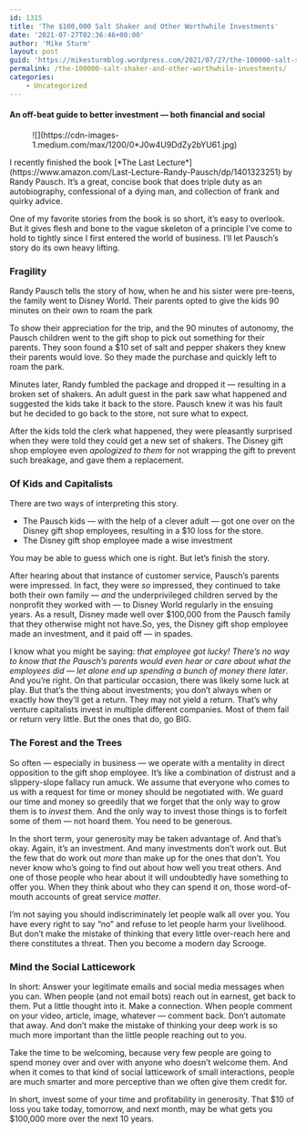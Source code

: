 ```yaml
---
id: 1315
title: 'The $100,000 Salt Shaker and Other Worthwhile Investments'
date: '2021-07-27T02:36:46+00:00'
author: 'Mike Sturm'
layout: post
guid: 'https://mikesturmblog.wordpress.com/2021/07/27/the-100000-salt-shaker-and-other-worthwhile-investments/'
permalink: /the-100000-salt-shaker-and-other-worthwhile-investments/
categories:
    - Uncategorized
---
```


#### An off-beat guide to better investment — both financial and social

<figure>![](https://cdn-images-1.medium.com/max/1200/0*J0w4U9DdZy2bYU61.jpg)</figure>I recently finished the book [*The Last Lecture*](https://www.amazon.com/Last-Lecture-Randy-Pausch/dp/1401323251) by Randy Pausch. It’s a great, concise book that does triple duty as an autobiography, confessional of a dying man, and collection of frank and quirky advice.

One of my favorite stories from the book is so short, it’s easy to overlook. But it gives flesh and bone to the vague skeleton of a principle I’ve come to hold to tightly since I first entered the world of business. I’ll let Pausch’s story do its own heavy lifting.

### Fragility

Randy Pausch tells the story of how, when he and his sister were pre-teens, the family went to Disney World. Their parents opted to give the kids 90 minutes on their own to roam the park

To show their appreciation for the trip, and the 90 minutes of autonomy, the Pausch children went to the gift shop to pick out something for their parents. They soon found a $10 set of salt and pepper shakers they knew their parents would love. So they made the purchase and quickly left to roam the park.

Minutes later, Randy fumbled the package and dropped it — resulting in a broken set of shakers. An adult guest in the park saw what happened and suggested the kids take it back to the store. Pausch knew it was his fault but he decided to go back to the store, not sure what to expect.

After the kids told the clerk what happened, they were pleasantly surprised when they were told they could get a new set of shakers. The Disney gift shop employee even *apologized to them* for not wrapping the gift to prevent such breakage, and gave them a replacement.

### Of Kids and Capitalists

There are two ways of interpreting this story.

- The Pausch kids — with the help of a clever adult — got one over on the Disney gift shop employees, resulting in a $10 loss for the store.
- The Disney gift shop employee made a wise investment

You may be able to guess which one is right. But let’s finish the story.

After hearing about that instance of customer service, Pausch’s parents were impressed. In fact, they were *so* impressed, they continued to take both their own family — *and* the underprivileged children served by the nonprofit they worked with — to Disney World regularly in the ensuing years. As a result, Disney made well over $100,000 from the Pausch family that they otherwise might not have.So, yes, the Disney gift shop employee made an investment, and it paid off — in spades.

I know what you might be saying: *that employee got lucky! There’s no way to know that the Pausch’s parents would even hear or care about what the employees did — let alone end up spending a bunch of money there later*. And you’re right. On that particular occasion, there was likely some luck at play. But that’s the thing about investments; you don’t always when or exactly how they’ll get a return. They may not yield a return. That’s why venture capitalists invest in multiple different companies. Most of them fail or return very little. But the ones that do, go BIG.

### The Forest and the Trees

So often — especially in business — we operate with a mentality in direct opposition to the gift shop employee. It’s like a combination of distrust and a slippery-slope fallacy run amuck. We assume that everyone who comes to us with a request for time or money should be negotiated with. We guard our time and money so greedily that we forget that the only way to grow them is to *invest* them. And the only way to invest those things is to forfeit some of them — not hoard them. You need to be generous.

In the short term, your generosity may be taken advantage of. And that’s okay. Again, it’s an investment. And many investments don’t work out. But the few that do work out *more* than make up for the ones that don’t. You never know who’s going to find out about how well you treat others. And one of those people who hear about it will undoubtedly have something to offer you. When they think about who they can spend it on, those word-of-mouth accounts of great service *matter*.

I’m not saying you should indiscriminately let people walk all over you. You have every right to say “no” and refuse to let people harm your livelihood. But don’t make the mistake of thinking that every little over-reach here and there constitutes a threat. Then you become a modern day Scrooge.

### Mind the Social Latticework

In short: Answer your legitimate emails and social media messages when you can. When people (and not email bots) reach out in earnest, get back to them. Put a little thought into it. Make a connection. When people comment on your video, article, image, whatever — comment back. Don’t automate that away. And don’t make the mistake of thinking your deep work is so much more important than the little people reaching out to you.

Take the time to be welcoming, because very few people are going to spend money over and over with anyone who doesn’t welcome them. And when it comes to that kind of social latticework of small interactions, people are much smarter and more perceptive than we often give them credit for.

In short, invest some of your time and profitability in generosity. That $10 of loss you take today, tomorrow, and next month, may be what gets you $100,000 more over the next 10 years.